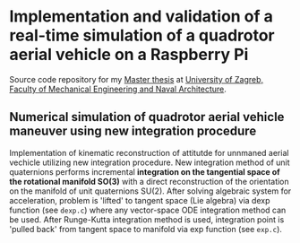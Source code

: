 # Implementation and validation of a real-time simulation of a quadrotor aerial vehicle on a Raspberry Pi


Source code repository for my [Master thesis](https://repozitorij.fsb.unizg.hr/islandora/object/fsb%3A6119) at [University of Zagreb, Faculty of Mechanical Engineering and Naval Architecture](https://www.fsb.unizg.hr/index.php?fsbonline).

## Numerical simulation of quadrotor aerial vehicle maneuver using new integration procedure

Implementation of kinematic reconstruction of attitutde for unnmaned aerial vechicle utilizing new integration procedure.  New integration method of unit quaternions performs 
incremental **integration on the tangential space of the rotational manifold SO(3)** with a direct reconstruction of the orientation on the manifold of unit quaternions SU(2).
After solving algebraic system for acceleration, problem is 'lifted' to tangent space (Lie algebra) via dexp function (see `dexp.c`) where any
vector-space ODE integration method can be used. After Runge-Kutta integration method is used, integration point is 'pulled back' from tangent space
to manifold via exp function (see `exp.c`).
